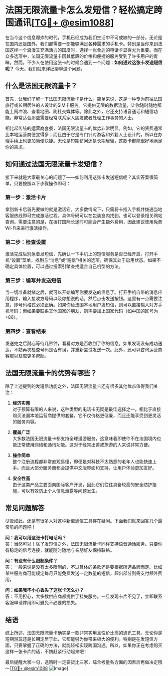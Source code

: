 # 法国无限流量卡怎么发短信？轻松搞定跨国通讯[[TG💪+ @esim1088](https://t.me/s/esim1088)]

在当今这个信息爆炸的时代，手机已经成为我们生活中不可或缺的一部分。无论是在国内还是国外，我们都需要一部能够满足各种需求的手机卡。特别是当你来到法国这样一个浪漫又充满活力的国度时，选择一张合适的电话卡显得尤为重要。而在众多选项中，法国无限流量卡因其低廉的价格和便捷的服务受到了许多用户的青睐。然而，不少人在使用这张卡的时候会遇到一个问题：**如何通过这张卡发送短信呢？** 今天，我们就来详细聊聊这个问题。

## 什么是法国无限流量卡？

首先，让我们了解一下法国无限流量卡是什么。简单来说，这是一种专为前往法国旅行或长期居住的人设计的SIM卡服务。它提供无限的数据流量，让你随时随地都能上网冲浪、查看地图、刷社交媒体等。除此之外，它还支持语音通话和短信功能，非常适合那些需要经常联系家人朋友或者处理工作事务的人士。

相比起传统的运营商套餐，法国无限流量卡的优势非常明显。例如，它的资费通常比本地运营商便宜得多；而且由于它是专门针对游客和外籍人士设计的，所以在办理手续上也更加简便快捷。无论是短期访问还是长期居留，这款卡都能很好地满足你的需求。

## 如何通过法国无限流量卡发短信？

接下来就是大家最关心的问题了——如何利用这张卡发送短信呢？其实答案很简单，只要按照以下步骤操作即可：

### 第一步：激活卡片
拿到新卡后首先要做的就是激活它。大多数情况下，只需将卡插入手机并拨通当地客服热线即可完成激活过程。具体号码可以在包装盒内找到，也可以登录相关网站查询。需要注意的是，在拨打国际长途时可能会产生额外费用，因此建议使用免费Wi-Fi来进行激活操作。

### 第二步：检查设置
激活完成后别急着发短信，先确认一下手机上的短信服务是否已经开启。打开手机“设置”菜单，找到与“消息”或“短信”相关的选项，确保其处于启用状态。如果不确定具体位置，可以通过搜索引擎查找适合自己机型的方法。

### 第三步：编写并发送短信
当一切准备就绪之后，就可以开始编写你要发送的信息了。打开手机自带的消息应用程序，输入接收方号码以及你想说的话，然后点击发送按钮。这里有一点需要注意，即号码格式必须正确。如果你给法国本地用户发短信，则可以直接输入对方手机号码；但如果要联系其他国家的朋友，则需要加上国家代码（如中国的区号为+86）。

### 第四步：查看结果
发送完之后耐心等待几秒钟，看看对方是否收到了你的信息。如果发现没有成功送达，不妨再次检查号码是否有误，并重新尝试发送一次。此外，还可以咨询运营商客服以获取更多帮助。

## 法国无限流量卡的优势有哪些？

除了上述提到的发短信功能之外，法国无限流量卡还有很多其他优点值得我们关注：

1. **经济实惠**  
   对于预算有限的人来说，这种类型的电话卡无疑是最佳选择之一。相比于直接购买法国本地运营商提供的套餐，它不仅价格更低廉，而且还能享受到更灵活的服务内容。

2. **覆盖广泛**  
   大多数法国无限流量卡都支持全球漫游服务，这意味着即使你不在法国境内也能正常使用网络和通讯功能。这对于经常出差或旅游的人来说非常方便。

3. **操作简单**  
   整个注册流程都非常直观易懂，即便是对科技不太熟悉的老年人也能快速上手。而且大部分服务商都会提供中文版界面和支持，让用户体验更加友好。

4. **安全性高**  
   由于这类产品主要面向国际客户开发，因此它们往往具备较高的安全防护措施，可以有效防止个人信息泄露等问题发生。

## 常见问题解答

尽管如此，还是有很多人对这种新型通信工具存在疑问。下面我们就来回答几个最常见的问题吧！

**问：我可以用这张卡打电话吗？**  
答：当然可以！除了发短信之外，法国无限流量卡同样支持语音通话服务。只要你有稳定的信号连接，就能随时随地与亲朋好友保持联络。

**问：有没有什么限制条件？**  
答：一般来说是没有太多限制的，不过具体的条款还是要根据所选品牌而定。比如某些服务商可能规定每月只能免费发送一定数量的短信，超出部分则需支付额外费用。

**问：如果我不小心丢失了这张卡怎么办？**  
答：不用担心，大多数供应商都提供了挂失服务。一旦发现卡片不见了，立即联系客服申请停用即可避免不必要的损失。

## 结语

综上所述，法国无限流量卡确实是一款非常实用且性价比高的通讯工具。无论你是短期游玩还是长期定居于此，它都能够为你带来极大的便利。特别是在发短信方面，只要掌握了正确的方法，就能轻松实现跨国沟通。所以，如果你正在考虑购买这样一张卡片的话，不妨赶紧行动起来吧！

最后提醒大家一句，选购时一定要货比三家，综合考量各方面的因素后再做决定哦～[[TG💪+ @esim1088](https://t.me/s/esim1088) ![Image](https://i.postimg.cc/4NQfJmqS/Snipaste-2025-05-13-00-14-12.png)]
